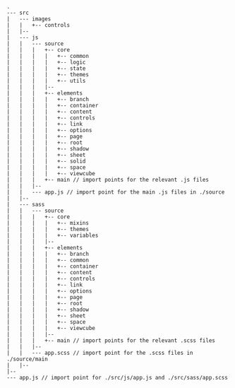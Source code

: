 <link rel="stylesheet" type="text/css" href="style.css">


    .
    --- src
    |   --- images
    |   |   +-- controls
    |   |--
    |   --- js
    |   |   --- source
    |   |   |   +-- core
    |   |   |   |   +-- common
    |   |   |   |   +-- logic
    |   |   |   |   +-- state
    |   |   |   |   +-- themes
    |   |   |   |   +-- utils
    |   |   |   |--
    |   |   |   +-- elements
    |   |   |   |   +-- branch
    |   |   |   |   +-- container
    |   |   |   |   +-- content
    |   |   |   |   +-- controls
    |   |   |   |   +-- link
    |   |   |   |   +-- options
    |   |   |   |   +-- page
    |   |   |   |   +-- root
    |   |   |   |   +-- shadow
    |   |   |   |   +-- sheet
    |   |   |   |   +-- solid
    |   |   |   |   +-- space
    |   |   |   |   +-- viewcube
    |   |   |   +-- main // import points for the relevant .js files
    |   |   |--
    |   |   --- app.js // import point for the main .js files in ./source
    |   |--
    |   --- sass
    |   |   --- source
    |   |   |   +-- core
    |   |   |   |   +-- mixins
    |   |   |   |   +-- themes
    |   |   |   |   +-- variables
    |   |   |   |--
    |   |   |   +-- elements
    |   |   |   |   +-- branch
    |   |   |   |   +-- common
    |   |   |   |   +-- container
    |   |   |   |   +-- content
    |   |   |   |   +-- controls
    |   |   |   |   +-- link
    |   |   |   |   +-- options
    |   |   |   |   +-- page
    |   |   |   |   +-- root
    |   |   |   |   +-- shadow
    |   |   |   |   +-- sheet
    |   |   |   |   +-- space
    |   |   |   |   +-- viewcube
    |   |   |   |--
    |   |   |   +-- main // import points for the relevant .scss files
    |   |   |--
    |   |   --- app.scss // import point for the .scss files in ./source/main
    |   |--
    |--
    --- app.js // import point for ./src/js/app.js and ./src/sass/app.scss
